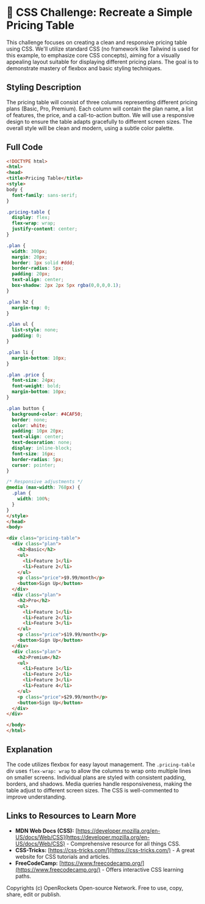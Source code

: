 # 🐞 CSS Challenge: Recreate a Simple Pricing Table


This challenge focuses on creating a clean and responsive pricing table using CSS.  We'll utilize standard CSS (no framework like Tailwind is used for this example, to emphasize core CSS concepts), aiming for a visually appealing layout suitable for displaying different pricing plans.  The goal is to demonstrate mastery of flexbox and basic styling techniques.


## Styling Description

The pricing table will consist of three columns representing different pricing plans (Basic, Pro, Premium). Each column will contain the plan name, a list of features, the price, and a call-to-action button.  We will use a responsive design to ensure the table adapts gracefully to different screen sizes.  The overall style will be clean and modern, using a subtle color palette.


## Full Code

```html
<!DOCTYPE html>
<html>
<head>
<title>Pricing Table</title>
<style>
body {
  font-family: sans-serif;
}

.pricing-table {
  display: flex;
  flex-wrap: wrap;
  justify-content: center;
}

.plan {
  width: 300px;
  margin: 20px;
  border: 1px solid #ddd;
  border-radius: 5px;
  padding: 20px;
  text-align: center;
  box-shadow: 2px 2px 5px rgba(0,0,0,0.1);
}

.plan h2 {
  margin-top: 0;
}

.plan ul {
  list-style: none;
  padding: 0;
}

.plan li {
  margin-bottom: 10px;
}

.plan .price {
  font-size: 24px;
  font-weight: bold;
  margin-bottom: 10px;
}

.plan button {
  background-color: #4CAF50;
  border: none;
  color: white;
  padding: 10px 20px;
  text-align: center;
  text-decoration: none;
  display: inline-block;
  font-size: 16px;
  border-radius: 5px;
  cursor: pointer;
}

/* Responsive adjustments */
@media (max-width: 768px) {
  .plan {
    width: 100%;
  }
}
</style>
</head>
<body>

<div class="pricing-table">
  <div class="plan">
    <h2>Basic</h2>
    <ul>
      <li>Feature 1</li>
      <li>Feature 2</li>
    </ul>
    <p class="price">$9.99/month</p>
    <button>Sign Up</button>
  </div>
  <div class="plan">
    <h2>Pro</h2>
    <ul>
      <li>Feature 1</li>
      <li>Feature 2</li>
      <li>Feature 3</li>
    </ul>
    <p class="price">$19.99/month</p>
    <button>Sign Up</button>
  </div>
  <div class="plan">
    <h2>Premium</h2>
    <ul>
      <li>Feature 1</li>
      <li>Feature 2</li>
      <li>Feature 3</li>
      <li>Feature 4</li>
    </ul>
    <p class="price">$29.99/month</p>
    <button>Sign Up</button>
  </div>
</div>

</body>
</html>
```


## Explanation

The code utilizes flexbox for easy layout management.  The `.pricing-table` div uses `flex-wrap: wrap` to allow the columns to wrap onto multiple lines on smaller screens.  Individual plans are styled with consistent padding, borders, and shadows.  Media queries handle responsiveness, making the table adjust to different screen sizes. The CSS is well-commented to improve understanding.


## Links to Resources to Learn More

* **MDN Web Docs (CSS):** [https://developer.mozilla.org/en-US/docs/Web/CSS](https://developer.mozilla.org/en-US/docs/Web/CSS) - Comprehensive resource for all things CSS.
* **CSS-Tricks:** [https://css-tricks.com/](https://css-tricks.com/) -  A great website for CSS tutorials and articles.
* **FreeCodeCamp:** [https://www.freecodecamp.org/](https://www.freecodecamp.org/) - Offers interactive CSS learning paths.


Copyrights (c) OpenRockets Open-source Network. Free to use, copy, share, edit or publish.

